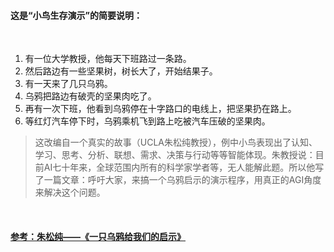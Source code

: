 #### 这是“小鸟生存演示”的简要说明：

<br>

1. 有一位大学教授，他每天下班路过一条路。
2. 然后路边有一些坚果树，树长大了，开始结果子。
3. 有一天来了几只乌鸦。
4. 乌鸦把路边有破壳的坚果肉吃了。
5. 再有一次下班，他看到乌鸦停在十字路口的电线上，把坚果扔在路上。
6. 等红灯汽车停下时，乌鸦乘机飞到路上吃被汽车压破的坚果肉。



> 这改编自一个真实的故事（UCLA朱松纯教授），例中小鸟表现出了认知、学习、思考、分析、联想、需求、决策与行动等等智能体现。朱教授说：目前AI七十年来，全球范围内所有的科学家学者等，无人能解此题。所以他写了一篇文章：呼吁大家，来搞一个乌鸦启示的演示程序，用真正的AGI角度来解决这个问题。

<br>

#### [参考：朱松纯——《一只乌鸦给我们的启示》](https://pic1.zhimg.com/80/v2-f5ccde82541c6791ce6536b707216eb4_hd.jpg)
